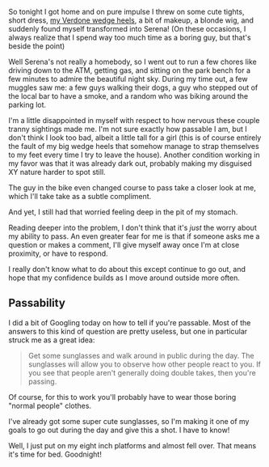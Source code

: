So tonight I got home and on pure impulse I threw on some cute tights, short dress, [my Verdone wedge heels](http://serenalachance.org/articles/verdone-boots-and-my-quorra-costume), a bit of makeup, a blonde wig, and suddenly found myself transformed into Serena! (On these occasions, I always realize that I spend way too much time as a boring guy, but that's beside the point)

Well Serena's not really a homebody, so I went out to run a few chores like driving down to the ATM, getting gas, and sitting on the park bench for a few minutes to admire the beautiful night sky. During my time out, a few muggles saw me: a few guys walking their dogs, a guy who stepped out of the local bar to have a smoke, and a random who was biking around the parking lot.

I'm a little disappointed in myself with respect to how nervous these couple tranny sightings made me. I'm not sure exactly how passable I am, but I don't think I look too bad, albeit a little tall for a girl (this is of course entirely the fault of my big wedge heels that somehow manage to strap themselves to my feet every time I try to leave the house). Another condition working in my favor was that it was already dark out, probably making my disguised XY nature harder to spot still.

The guy in the bike even changed course to pass take a closer look at me, which I'll take take as a subtle compliment.

And yet, I still had that worried feeling deep in the pit of my stomach.

Reading deeper into the problem, I don't think that it's _just_ the worry about my ability to pass. An even greater fear for me is that if someone asks me a question or makes a comment, I'll give myself away once I'm at close proximity, or have to respond.

I really don't know what to do about this except continue to go out, and hope that my confidence builds as I move around outside more often.

Passability
-----------

I did a bit of Googling today on how to tell if you're passable. Most of the answers to this kind of question are pretty useless, but one in particular struck me as a great idea: 

> Get some sunglasses and walk around in public during the day. The sunglasses will allow you to observe how other people react to you. If you see that people aren't generally doing double takes, then you're passing.

Of course, for this to work you'll probably have to wear those boring "normal people" clothes.

I've already got some super cute sunglasses, so I'm making it one of my goals to go out during the day and give this a shot. I have to know!

Well, I just put on my eight inch platforms and almost fell over. That means it's time for bed. Goodnight!
